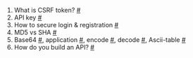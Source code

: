 1. What is CSRF token? [#](https://portswigger.net/web-security/csrf/tokens)
2. API key [#](https://www.quora.com/What-is-an-API-key-and-why-is-it-so-important)
3. How to secure login & registration [#](https://security.stackexchange.com/questions/33585/what-do-i-need-to-do-to-secure-log-in-and-registration-for-my-website)
4. MD5 vs SHA [#](https://www.freecodecamp.org/news/md5-vs-sha-1-vs-sha-2-which-is-the-most-secure-encryption-hash-and-how-to-check-them/#:~:text=The%20SHA%2D256%20algorithm%20returns,MD5%20or%20SHA%2D1%20hashes.)
5. Base64 [#](https://base64.guru/learn/base64-characters), application [#](https://base64.guru/learn/what-is-base64), encode [#](https://base64.guru/learn/base64-algorithm/encode), decode [#](https://base64.guru/learn/base64-algorithm/decode), Ascii-table [#](https://base64.guru/learn/more/ascii-table)
6. How do you build an API? [#](https://www.quora.com/How-do-you-build-an-API)

